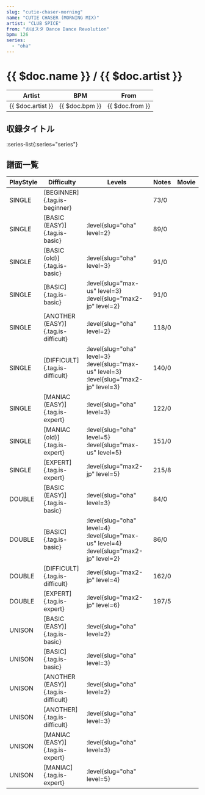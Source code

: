 ```yaml
---
slug: "cutie-chaser-morning"
name: "CUTIE CHASER (MORNING MIX)"
artist: "CLUB SPICE"
from: "おはスタ Dance Dance Revolution"
bpm: 126
series:
  - "oha"
---
```


# {{ $doc.name }} / {{ $doc.artist }}

|Artist|BPM|From|
|------|---|----|
|{{ $doc.artist }}|{{ $doc.bpm }}|{{ $doc.from }}|

## 収録タイトル

:series-list{:series="series"}

## 譜面一覧

|PlayStyle|Difficulty|Levels|Notes|Movie|
|---------|----------|------|-----|-----|
|SINGLE|[BEGINNER]{.tag.is-beginner}||73/0||
|SINGLE|[BASIC (EASY)]{.tag.is-basic}|:level{slug="oha" level=2}|89/0||
|SINGLE|[BASIC (old)]{.tag.is-basic}|:level{slug="oha" level=3}|91/0||
|SINGLE|[BASIC]{.tag.is-basic}|:level{slug="max-us" level=3} :level{slug="max2-jp" level=2}|91/0||
|SINGLE|[ANOTHER (EASY)]{.tag.is-difficult}|:level{slug="oha" level=2}|118/0||
|SINGLE|[DIFFICULT]{.tag.is-difficult}|:level{slug="oha" level=3} :level{slug="max-us" level=3} :level{slug="max2-jp" level=3}|140/0||
|SINGLE|[MANIAC (EASY)]{.tag.is-expert}|:level{slug="oha" level=3}|122/0||
|SINGLE|[MANIAC (old)]{.tag.is-expert}|:level{slug="oha" level=5} :level{slug="max-us" level=5}|151/0||
|SINGLE|[EXPERT]{.tag.is-expert}|:level{slug="max2-jp" level=5}|215/8||
|DOUBLE|[BASIC (EASY)]{.tag.is-basic}|:level{slug="oha" level=3}|84/0||
|DOUBLE|[BASIC]{.tag.is-basic}|:level{slug="oha" level=4} :level{slug="max-us" level=4} :level{slug="max2-jp" level=2}|86/0||
|DOUBLE|[DIFFICULT]{.tag.is-difficult}|:level{slug="max2-jp" level=4}|162/0||
|DOUBLE|[EXPERT]{.tag.is-expert}|:level{slug="max2-jp" level=6}|197/5||
|UNISON|[BASIC (EASY)]{.tag.is-basic}|:level{slug="oha" level=2}|||
|UNISON|[BASIC]{.tag.is-basic}|:level{slug="oha" level=3}|||
|UNISON|[ANOTHER (EASY)]{.tag.is-difficult}|:level{slug="oha" level=2}|||
|UNISON|[ANOTHER]{.tag.is-difficult}|:level{slug="oha" level=3}|||
|UNISON|[MANIAC (EASY)]{.tag.is-expert}|:level{slug="oha" level=3}|||
|UNISON|[MANIAC]{.tag.is-expert}|:level{slug="oha" level=5}|||
